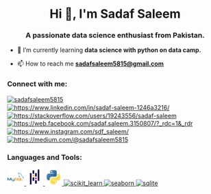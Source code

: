 <h1 align="center">Hi 👋, I'm Sadaf Saleem</h1>
<h3 align="center">A passionate data science enthusiast from Pakistan.</h3>

- 🌱 I’m currently learning **data science with python on data camp.**

- 📫 How to reach me **sadafsaleem5815@gmail.com**

<h3 align="left">Connect with me:</h3>
<p align="left">
<a href="https://twitter.com/sadafsaleem5815" target="blank"><img align="center" src="https://raw.githubusercontent.com/rahuldkjain/github-profile-readme-generator/master/src/images/icons/Social/twitter.svg" alt="sadafsaleem5815" height="30" width="40" /></a>
<a href="https://linkedin.com/in/https://www.linkedin.com/in/sadaf-saleem-1246a3216/" target="blank"><img align="center" src="https://raw.githubusercontent.com/rahuldkjain/github-profile-readme-generator/master/src/images/icons/Social/linked-in-alt.svg" alt="https://www.linkedin.com/in/sadaf-saleem-1246a3216/" height="30" width="40" /></a>
<a href="https://stackoverflow.com/users/https://stackoverflow.com/users/19243556/sadaf-saleem" target="blank"><img align="center" src="https://raw.githubusercontent.com/rahuldkjain/github-profile-readme-generator/master/src/images/icons/Social/stack-overflow.svg" alt="https://stackoverflow.com/users/19243556/sadaf-saleem" height="30" width="40" /></a>
<a href="https://fb.com/https://web.facebook.com/sadaf.saleem.3150807/?_rdc=1&_rdr" target="blank"><img align="center" src="https://raw.githubusercontent.com/rahuldkjain/github-profile-readme-generator/master/src/images/icons/Social/facebook.svg" alt="https://web.facebook.com/sadaf.saleem.3150807/?_rdc=1&_rdr" height="30" width="40" /></a>
<a href="https://instagram.com/https://www.instagram.com/sdf_saleem/" target="blank"><img align="center" src="https://raw.githubusercontent.com/rahuldkjain/github-profile-readme-generator/master/src/images/icons/Social/instagram.svg" alt="https://www.instagram.com/sdf_saleem/" height="30" width="40" /></a>
<a href="https://medium.com/https://medium.com/@sadafsaleem5815" target="blank"><img align="center" src="https://raw.githubusercontent.com/rahuldkjain/github-profile-readme-generator/master/src/images/icons/Social/medium.svg" alt="https://medium.com/@sadafsaleem5815" height="30" width="40" /></a>
</p>

<h3 align="left">Languages and Tools:</h3>
<p align="left"> <a href="https://www.mysql.com/" target="_blank" rel="noreferrer"> <img src="https://raw.githubusercontent.com/devicons/devicon/master/icons/mysql/mysql-original-wordmark.svg" alt="mysql" width="40" height="40"/> </a> <a href="https://pandas.pydata.org/" target="_blank" rel="noreferrer"> <img src="https://raw.githubusercontent.com/devicons/devicon/2ae2a900d2f041da66e950e4d48052658d850630/icons/pandas/pandas-original.svg" alt="pandas" width="40" height="40"/> </a> <a href="https://www.python.org" target="_blank" rel="noreferrer"> <img src="https://raw.githubusercontent.com/devicons/devicon/master/icons/python/python-original.svg" alt="python" width="40" height="40"/> </a> <a href="https://scikit-learn.org/" target="_blank" rel="noreferrer"> <img src="https://upload.wikimedia.org/wikipedia/commons/0/05/Scikit_learn_logo_small.svg" alt="scikit_learn" width="40" height="40"/> </a> <a href="https://seaborn.pydata.org/" target="_blank" rel="noreferrer"> <img src="https://seaborn.pydata.org/_images/logo-mark-lightbg.svg" alt="seaborn" width="40" height="40"/> </a> <a href="https://www.sqlite.org/" target="_blank" rel="noreferrer"> <img src="https://www.vectorlogo.zone/logos/sqlite/sqlite-icon.svg" alt="sqlite" width="40" height="40"/> </a> </p>

